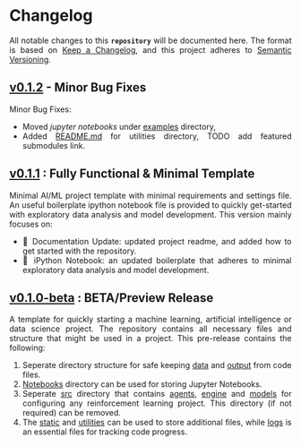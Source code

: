 # Changelog

<p align = "justify">All notable changes to this <code><b>repository</b></code> will be documented here. The format is based on <a href = "https://keepachangelog.com/en/1.0.0/">Keep a Changelog</a>, and this project adheres to <a href = "https://semver.org/spec/v2.0.0.html">Semantic Versioning</a>.</p>

<div align = "justify">

## [v0.1.2](https://github.com/ZenithClown/ai-ml-project-template/releases/tag/v0.1.2) - Minor Bug Fixes

Minor Bug Fixes:
 * Moved *jupyter notebooks* under [examples](./examples/) directory,
 * Added [README.md](./utilities/README.md) for utilities directory, TODO add featured submodules link.

## [v0.1.1](https://github.com/ZenithClown/ai-ml-project-template/releases/tag/v0.1.1) : Fully Functional & Minimal Template

Minimal AI/ML project template with minimal requirements and settings file. An useful boilerplate ipython notebook file is provided to quickly get-started with exploratory data analysis and model development. This version mainly focuses on:
 * 📃 Documentation Update: updated project readme, and added how to get started with the repository.
 * 🎉 iPython Notebook: an updated boilerplate that adheres to minimal exploratory data analysis and model development.

## [v0.1.0-beta](https://github.com/ZenithClown/ai-ml-project-template/releases/tag/v0.1.0-beta) : BETA/Preview Release

A template for quickly starting a machine learning, artificial intelligence or data science project. The repository contains all necessary files and structure that might be used in a project. This pre-release contains the following:
 1. Seperate directory structure for safe keeping [data](data) and [output](output) from code files.
 2. [Notebooks](notebooks) directory can be used for storing Jupyter Notebooks.
 3. Seperate [src](src) directory that contains [agents](src/agents/), [engine](src/engine/) and [models](src/models/) for configuring any reinforcement learning project. This directory (if not required) can be removed.
 4. The [static](static) and [utilities](utilities) can be used to store additional files, while [logs](logs) is an essential files for tracking code progress.

</div>
